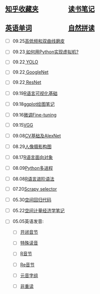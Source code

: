 ## [知乎收藏夹](https://jacklv999.github.io/mytest/zhihu/) &emsp;&emsp;&emsp;&emsp; [读书笔记](https://jacklv999.github.io/mytest/%E8%AF%BB%E4%B9%A6%E7%AC%94%E8%AE%B0/) 
## [英语单词](https://jacklv999.github.io/mytest/egls/word.html) &emsp;&emsp;&emsp;&emsp;&emsp; [自然拼读](https://jacklv999.github.io/mytest/egls/自然拼读法.html) 




- [ ] 09.25[高低频和双曲线磨皮](https://jacklv999.github.io/mytest/读书笔记/摄影/摄影——后期/磨皮方法.html) 
- [ ] 09.23[ 如何用Python实现虚拟机?](https://jacklv999.github.io/mytest/读书笔记/CS/Python/Python实现虚拟机.html) 
- [ ] 09.22[ YOLO](https://jacklv999.github.io/mytest/读书笔记/ML&DL/CVPaper/Yolo笔记.html) 
- [ ] 09.22[ GoogleNet](https://jacklv999.github.io/mytest/读书笔记/ML&DL/CVPaper/GoogleNet.html) 
- [ ] 09.22[ ResNet](https://jacklv999.github.io/mytest/读书笔记/ML&DL/CVPaper/ResNet笔记.html)  
- [ ] 09.19[R语言可视化基础](https://jacklv999.github.io/mytest/读书笔记/CS/R语言学习笔记/R语言可视化.html) 
- [ ] 09.18[ggplot绘图笔记](https://jacklv999.github.io/mytest/读书笔记/CS/R语言学习笔记/ggplot绘图.html) 
- [ ] 09.16[微调Fine-tuning](https://jacklv999.github.io/mytest/读书笔记/ML&DL/CVPaper/Finetuning.html) 
- [ ] 09.15[VGG](https://jacklv999.github.io/mytest/读书笔记/ML&DL/CVPaper/02VGG论文.html)  
- [ ] 09.08[CV基础及AlexNet](https://jacklv999.github.io/mytest/读书笔记/ML&DL/CVPaper/01基础及AlexNet.html) 
- [ ] 08.29[人像摄影构图](https://jacklv999.github.io/mytest/读书笔记/摄影/人像摄影构图.html) 
- [ ] 08.17[R语言面向对象](https://jacklv999.github.io/mytest/读书笔记/CS/R语言学习笔记/R语言面向对象编程.html) 
- [ ] 08.09[Python多进程](https://jacklv999.github.io/mytest/读书笔记/CS/Python/Python多进程.html) 
- [ ] 08.08[R语言进阶语法](https://jacklv999.github.io/mytest/读书笔记/CS/R语言学习笔记/R语言进阶语法.html)  
- [ ] 07.20[Scrapy selector](https://jacklv999.github.io/mytest/读书笔记/CS/Python/Scrapy-Selector.html)  
- [ ] 05.30[空间回归代码](https://jacklv999.github.io/mytest/旧文件整理/空间计量/空间回归代码.html) 
- [ ] 05.22[空间计量经济学笔记](https://jacklv999.github.io/mytest/旧文件整理/空间计量/空间计量经济学笔记.html) 
- [ ] 05.05英语发音: 

    - [ ] [开闭音节](https://jacklv999.github.io/mytest/egls/Prnc-%E5%BC%80%E9%97%AD%E9%9F%B3%E8%8A%82.html)
    - [ ] [特殊读音](https://jacklv999.github.io/mytest/egls/Prnc-%E7%89%B9%E6%AE%8A%E8%AF%BB%E9%9F%B3.html)
    - [ ] [R音节](https://jacklv999.github.io/mytest/egls/Prnc-R%E9%9F%B3%E8%8A%82.html)
    - [ ] [Re音节](https://jacklv999.github.io/mytest/egls/Prnc-Re%E9%9F%B3%E8%8A%82.html)
    - [ ] [元音字组](https://jacklv999.github.io/mytest/egls/Prnc-%E5%85%83%E9%9F%B3%E5%AD%97%E7%BB%84.html)
    - [ ] [非重读](https://jacklv999.github.io/mytest/egls/Prnc-%E9%9D%9E%E9%87%8D%E8%AF%BB.html) 

